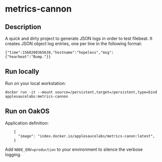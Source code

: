 # metrics-cannon

## Description
A quick and dirty project to generate JSON logs in order to test filebeat.  It creates JSON object log entries, one per line in the following format:

```
{"time":1560200365638,"hostname":"hopeless","msg":{"hearbeat":"Bump."}}
```

## Run locally
Run on your local workstation:
```
docker run -it --mount source=/persistent,target=/persistent,type=bind applesaucelabs:metrics-cannon
```

## Run on OakOS
Application definition:

```
    {
      "image": "index.docker.io/applesaucelabs/metrics-canon:latest",
    }
```

Add `NODE_ENV=production` to your environment to silence the verbose logging.